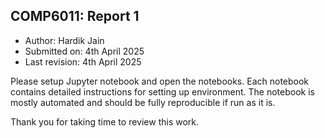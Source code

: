 ## COMP6011: Report 1

* Author: Hardik Jain
* Submitted on: 4th April 2025
* Last revision: 4th April 2025

Please setup Jupyter notebook and open the notebooks. Each notebook contains detailed instructions for setting up environment.
The notebook is mostly automated and should be fully reproducible if run as it is.

Thank you for taking time to review this work.
